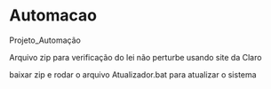 # Automacao
Projeto_Automação

Arquivo zip para verificação do lei não perturbe usando site da Claro

baixar zip e rodar o arquivo Atualizador.bat para atualizar o sistema
